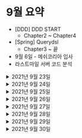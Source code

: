 # 9월 요약
- [DDD] DDD START
  - Chapter2 ~ Chapter4
- [Spring] Querydsl
  - Chapter3 ~ 끝
- 9월 6일 - 메쉬코리아 입사
- 라스트마일 서버 코드 분석 


<details> <summary>2021년 9월 23일</summary>

## 회사 업무
- 오더생성 코드 분석  
- [DDD] DDD START
  - Chapter2 (0% -> 50%) 

## 개인 공부
- [Spring] Querydsl
  - Chapter3 (0% -> 50%) 

</details>

<details> <summary>2021년 9월 24일</summary>

## 회사 업무
- 오더조회 코드 분석  
- [DDD] DDD START
  - Chapter2 (50% -> 100%) 

## 개인 공부
- [Spring] Querydsl 
  - Chapter3 (50% -> 100%) 

</details>

<details> <summary>2021년 9월 25일</summary>

## 회사 업무

## 개인 공부
- [Spring] Querydsl
  - Chapter4 (0% -> 100%) 
  - Chapter5 (0% -> 25%)

</details>



<details> <summary>2021년 9월 26일</summary>

## 회사 업무

## 개인 공부
- [Spring] Querydsl END
  - Chapter5 (25% -> 100%) 
  - Chapter6 (0% -> 100%)
  - Chapter7 (0% -> 100%) 
- [Spring] Security START
  - Chapter1 (0% -> 25%)

</details>

<details> <summary>2021년 9월 27일</summary>

## 회사 업무
- [DDD] DDD START
  - Chapter3 (0% -> 67%) 
  
## 개인 공부

</details>

<details> <summary>2021년 9월 28일</summary>

## 회사 업무
- [DDD] DDD START
  - Chapter3 (67% -> 100%) 
- 오더 상태 변경 코드 분석 완료
  
## 개인 공부

</details>

<details> <summary>2021년 9월 29일</summary>

## 회사 업무
- [DDD] DDD START
  - Chapter4 (0% -> 50%) 

## 개인 공부
- [Spring] Security
  - Chapter1 (25% -> 50%)
- [Spring] Cloud START
  - Chapter1 (0% -> 50%)

</details>

<details> <summary>2021년 9월 30일</summary>

## 회사 업무
- [DDD] DDD START
  - Chapter4 (50% -> 90%) 
- '지점오더필터링 소개' 참석 
- Intellij, Datagrip 라이선스 재요청 

## 개인 공부
- [Spring] Cloud 
  - Chapter1 (50% -> 100%)
  - Chapter2 (0% -> 100%)

</details>